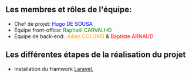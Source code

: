 
## Les membres et rôles de l'équipe:

- Chef de projet: <span style="color:blue;">Hugo DE SOUSA</span>
- Équipe front-office: <span style="color:green;">Raphaël CARVALHO</span>
- Équipe de back-end: <span style="color:orange;">Julien COLOMB</span> & <span style="color:red;">Baptiste ARNAUD</span>  

## Les différentes étapes de la réalisation du projet
- Installation du framwork <a href="https://laravel.com">Laravel.</a>
